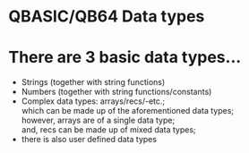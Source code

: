 # QBASIC/QB64 Data types

# There are 3 basic data types...

-  Strings (together with string functions)  
-  Numbers (together with string functions/constants)  
-  Complex data types: arrays/recs/-etc.;  
   which can be made up of the aforementioned data types;  
   however, arrays are of a single data type;  
   and, recs can be made up of mixed data types;  
-  there is also user defined data types 


